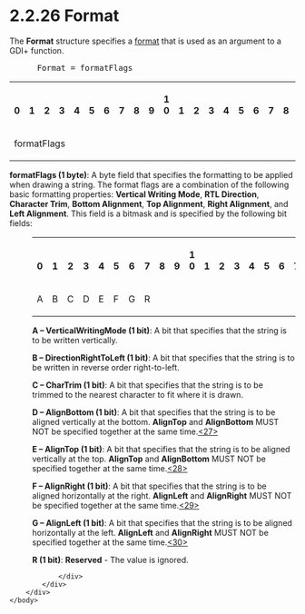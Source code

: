 <html dir="LTR" xmlns:mshelp="http://msdn.microsoft.com/mshelp" xmlns:ddue="http://ddue.schemas.microsoft.com/authoring/2003/5" xmlns:xlink="http://www.w3.org/1999/xlink" xmlns:tool="http://www.microsoft.com/tooltip">
    <head>
        <meta http-equiv="Content-Type" content="text/html; CHARSET=utf-8"></meta>
        <meta name="save" content="history"></meta>
        <title>2.2.26 Format</title>
        <xml>
            <mshelp:toctitle title="2.2.26 Format"></mshelp:toctitle>
            <mshelp:rltitle title="[MS-RGDI]: Format"></mshelp:rltitle>
            <mshelp:keyword index="A" term="e00f31f3-41c5-47e7-a902-d2e533892727"></mshelp:keyword>
            <mshelp:attr name="DCSext.ContentType" value="open specification"></mshelp:attr>
            <mshelp:attr name="AssetID" value="e00f31f3-41c5-47e7-a902-d2e533892727"></mshelp:attr>
            <mshelp:attr name="TopicType" value="kbRef"></mshelp:attr>
            <mshelp:attr name="DCSext.Title" value="[MS-RGDI]: Format" />
        </xml>
    </head>
    <body>
        <div id="header">
            <h1 class="heading">2.2.26 Format</h1>
        </div>
        <div id="mainSection">
            <div id="mainBody">
                <div id="allHistory" class="saveHistory"></div>
                <div id="sectionSection0" class="section" name="collapseableSection">
                    

<p>The <b>Format</b> structure specifies a <a href="557e6223-9107-4be3-9f7c-b83beb5d16fc.md#gt_ea22e521-1a4e-4ceb-8d64-f65fa6d0e63b">format</a> that is used as an
argument to a GDI+ function.</p>

<dl>
<dd>
<div><pre> Format = formatFlags
</pre></div>
</dd></dl>

<table>
 <tr>
  <th><p><br>0</p></th>
  <th><p><br>1</p></th>
  <th><p><br>2</p></th>
  <th><p><br>3</p></th>
  <th><p><br>4</p></th>
  <th><p><br>5</p></th>
  <th><p><br>6</p></th>
  <th><p><br>7</p></th>
  <th><p><br>8</p></th>
  <th><p><br>9</p></th>
  <th><p>1<br>0</p></th>
  <th><p><br>1</p></th>
  <th><p><br>2</p></th>
  <th><p><br>3</p></th>
  <th><p><br>4</p></th>
  <th><p><br>5</p></th>
  <th><p><br>6</p></th>
  <th><p><br>7</p></th>
  <th><p><br>8</p></th>
  <th><p><br>9</p></th>
  <th><p>2<br>0</p></th>
  <th><p><br>1</p></th>
  <th><p><br>2</p></th>
  <th><p><br>3</p></th>
  <th><p><br>4</p></th>
  <th><p><br>5</p></th>
  <th><p><br>6</p></th>
  <th><p><br>7</p></th>
  <th><p><br>8</p></th>
  <th><p><br>9</p></th>
  <th><p>3<br>0</p></th>
  <th><p><br>1</p></th>
 </tr>
 <tr>
  <td colspan="8">
  <p>formatFlags</p>
  </td>
  
 </tr>
</table>

<p><b>formatFlags (1 byte)</b>: A byte field that
specifies the formatting to be applied when drawing a string. The format flags
are a combination of the following basic formatting properties: <b>Vertical
Writing Mode</b>, <b>RTL Direction</b>, <b>Character Trim</b>, <b>Bottom
Alignment</b>, <b>Top Alignment</b>, <b>Right Alignment</b>, and <b>Left
Alignment</b>. This field is a bitmask and is specified by the following bit
fields:</p>

<dl>
<dd>
<table>
 <tr>
  <th><p><br>0</p></th>
  <th><p><br>1</p></th>
  <th><p><br>2</p></th>
  <th><p><br>3</p></th>
  <th><p><br>4</p></th>
  <th><p><br>5</p></th>
  <th><p><br>6</p></th>
  <th><p><br>7</p></th>
  <th><p><br>8</p></th>
  <th><p><br>9</p></th>
  <th><p>1<br>0</p></th>
  <th><p><br>1</p></th>
  <th><p><br>2</p></th>
  <th><p><br>3</p></th>
  <th><p><br>4</p></th>
  <th><p><br>5</p></th>
  <th><p><br>6</p></th>
  <th><p><br>7</p></th>
  <th><p><br>8</p></th>
  <th><p><br>9</p></th>
  <th><p>2<br>0</p></th>
  <th><p><br>1</p></th>
  <th><p><br>2</p></th>
  <th><p><br>3</p></th>
  <th><p><br>4</p></th>
  <th><p><br>5</p></th>
  <th><p><br>6</p></th>
  <th><p><br>7</p></th>
  <th><p><br>8</p></th>
  <th><p><br>9</p></th>
  <th><p>3<br>0</p></th>
  <th><p><br>1</p></th>
 </tr>
 <tr>
  <td>
  <p>A</p>
  </td>
  <td>
  <p>B</p>
  </td>
  <td>
  <p>C</p>
  </td>
  <td>
  <p>D</p>
  </td>
  <td>
  <p>E</p>
  </td>
  <td>
  <p>F</p>
  </td>
  <td>
  <p>G</p>
  </td>
  <td>
  <p>R</p>
  </td>
  
 </tr>
</table>
</dd>
<dd>
<p><b>A – VerticalWritingMode
(1 bit)</b>: A bit that specifies that the string is to be written vertically.</p>
</dd>
<dd>
<p><b>B – DirectionRightToLeft
(1 bit)</b>: A bit that specifies that the string is to be written in reverse
order right-to-left.</p>
</dd>
<dd>
<p><b>C – CharTrim (1 bit)</b>:
A bit that specifies that the string is to be trimmed to the nearest character
to fit where it is drawn.</p>
</dd>
<dd>
<p><b>D – AlignBottom (1 bit)</b>:
A bit that specifies that the string is to be aligned vertically at the bottom.
<b>AlignTop</b> and <b>AlignBottom</b> MUST NOT be specified together at the
same time.<a id="Appendix_A_Target_27"></a><a href="5f16d945-e8a0-4cc3-9547-1c8f3e568219.md#Appendix_A_27" aria-label="Product behavior note 27">&lt;27&gt;</a></p>
</dd>
<dd>
<p><b>E – AlignTop (1 bit)</b>:
A bit that specifies that the string is to be aligned vertically at the top. <b>AlignTop</b>
and <b>AlignBottom</b> MUST NOT be specified together at the same time.<a id="Appendix_A_Target_28"></a><a href="5f16d945-e8a0-4cc3-9547-1c8f3e568219.md#Appendix_A_28" aria-label="Product behavior note 28">&lt;28&gt;</a></p>
</dd>
<dd>
<p><b>F – AlignRight (1 bit)</b>:
A bit that specifies that the string is to be aligned horizontally at the
right. <b>AlignLeft</b> and <b>AlignRight</b> MUST NOT be specified together at
the same time.<a id="Appendix_A_Target_29"></a><a href="5f16d945-e8a0-4cc3-9547-1c8f3e568219.md#Appendix_A_29" aria-label="Product behavior note 29">&lt;29&gt;</a></p>
</dd>
<dd>
<p><b>G – AlignLeft (1 bit)</b>:
A bit that specifies that the string is to be aligned horizontally at the left.
<b>AlignLeft</b> and <b>AlignRight</b> MUST NOT be specified together at the
same time.<a id="Appendix_A_Target_30"></a><a href="5f16d945-e8a0-4cc3-9547-1c8f3e568219.md#Appendix_A_30" aria-label="Product behavior note 30">&lt;30&gt;</a></p>
</dd>
<dd>
<p><b>R (1 bit)</b>: <b>Reserved</b>
- The value is ignored.</p>
</dd></dl>


















                </div>
            </div>
        </div>
    </body>
</html>